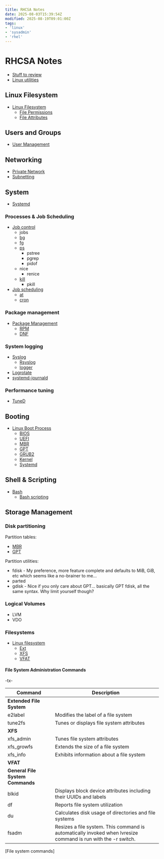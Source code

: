 ```yaml
---
title: RHCSA Notes
date: 2025-08-03T15:39:54Z
modified: 2025-08-19T09:01:00Z
tags:
- 'linux'
- 'sysadmin'
- 'rhel'
---
```


# RHCSA Notes

* [Stuff to review](20250728171400-rhcsa-review.md)
* [Linux utilities](20210919173649-linux-utilities.md)

## Linux Filesystem

* [Linux Filesystem](20210905134830-linux-filesystem.md)
  + [File Permissions](20210905135721-file-permissions.md)
  + [File Attributes](20250726212500-file-attributes.md)

## Users and Groups

* [User Management](20210623143339-users-groups.md)

## Networking

* [Private Network](20240424091900-private-network.md)
* [Subnetting](20201026134500-subnetting.md)

## System

* [Systemd](20240512120700-systemd.md)

### Processes & Job Scheduling

* [Job control](20240303094200-job-control.md)
  + jobs
  + [bg](20200628170530-bg.md)
  + [fg](20250803132500-fg.md)
  + [ps](20240303091800-ps.md)
    - pstree
    - pgrep
    - pidof
  + nice
    - renice
  + [kill](20210905081820-kill.md)
    - pkill
* [Job scheduling](20240303105000-job-scheduling.md)
  + [at](20250728184600-at.md)
  + [cron](20240508100500-cron.md)

### Package management

* [Package Management](20240320094900-package-management.md)
  + [RPM](20220525072458-rpm.md)
  + [DNF](20240320095100-dnf.md)

### System logging

* [Syslog](20220318080038-syslog.md)
  + [Rsyslog](20250728192500-rsyslog.md)
  + [logger](20240513091400-logger.md)
* [Logrotate](20250728194700-logrotate.md)
* [systemd-journald](20240513090900-systemd-journald.md)

### Performance tuning

* [TuneD](20250728214600-tuned.md)

## Booting

* [Linux Boot Process](20240418091800-linux-boot-process.md)
  + [BIOS](20250728221500-bios.md)
  + [UEFI](20250728222100-uefi.md)
  + [MBR](20250730202300-mbr.md)
  + [GPT](20250730202400-gpt.md)
  + [GRUB2](20240418092200-grub2.md)
  + [Kernel](20250728155200-linux-kernel.md)
  + [Systemd](20240512120700-systemd.md)

## Shell & Scripting

* [Bash](20210905071700-bash.md)
  + [Bash scripting](20211709141709-bash-scripting.md)

## Storage Management

### Disk partitioning

Partition tables:

* [MBR](20250730202300-mbr.md)
* [GPT](20250730202400-gpt.md)

Partition utilities:

* fdisk - My preference, more feature complete and defaults to MiB, GiB, etc which seems like a no-brainer to me...
* parted
* gdisk - Nice if you only care about GPT... basically GPT fdisk, all the same syntax. Why limit yourself though?

### Logical Volumes

* LVM
* VDO

### Filesystems

* [Linux filesystem](20210905134830-linux-filesystem.md)
  + [Ext](20250815091039-ext.md)
  + [XFS](20250815091243-xfs.md)
  + [VFAT](20250815091322-vfat.md)

#### File System Administration Commands

-tx-

| Command              | Description                                                       |
| -------------------- | ------------------------------------------------------------------|
| **Extended File System**                                                                 ||
| e2label              | Modifies the label of a file system                               |
| tune2fs              | Tunes or displays file system attributes                          |
| **XFS**                                                                                  ||
| xfs_admin            | Tunes file system attributes                                      |
| xfs_growfs           | Extends the size of a file system                                 |
| xfs_info             | Exhibits information about a file system                          |
| **VFAT**                                                                                 ||
| **General File System Commands**                                                         ||
| blkid                | Displays block device attributes including their UUIDs and labels |
| df                   | Reports file system utilization                                   |
| du                   | Calculates disk usage of directories and file systems             |
| fsadm                | Resizes a file system. This command is automatically invoked when lvresize command is run with the -r switch. |
[File system commands]
